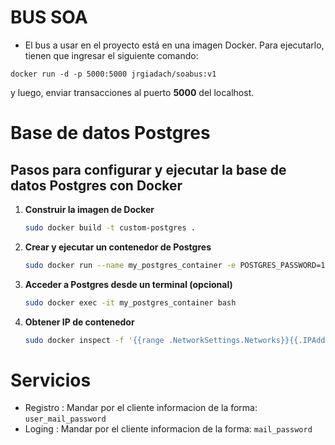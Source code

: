 # BUS SOA
- El bus a usar en el proyecto está en una imagen Docker. Para ejecutarlo, tienen que ingresar el siguiente comando:

```docker
docker run -d -p 5000:5000 jrgiadach/soabus:v1
```

y luego, enviar transacciones al puerto **5000** del localhost.
# Base de datos Postgres

## Pasos para configurar y ejecutar la base de datos Postgres con Docker

1. **Construir la imagen de Docker**
    ```sh
    sudo docker build -t custom-postgres .
    ```

2. **Crear y ejecutar un contenedor de Postgres**
    ```sh
    sudo docker run --name my_postgres_container -e POSTGRES_PASSWORD=1234 -d custom-postgres
    ```

3. **Acceder a Postgres desde un terminal (opcional)**
    ```sh
    sudo docker exec -it my_postgres_container bash
    ```
4. **Obtener IP de contenedor**
   ```sh
   sudo docker inspect -f '{{range .NetworkSettings.Networks}}{{.IPAddress}}{{end}}' my_postgres_container
   ```
# Servicios
- Registro :
    Mandar por el cliente informacion de la forma: ```user_mail_password```
- Loging :
    Mandar por el cliente informacion de la forma: ```mail_password```
